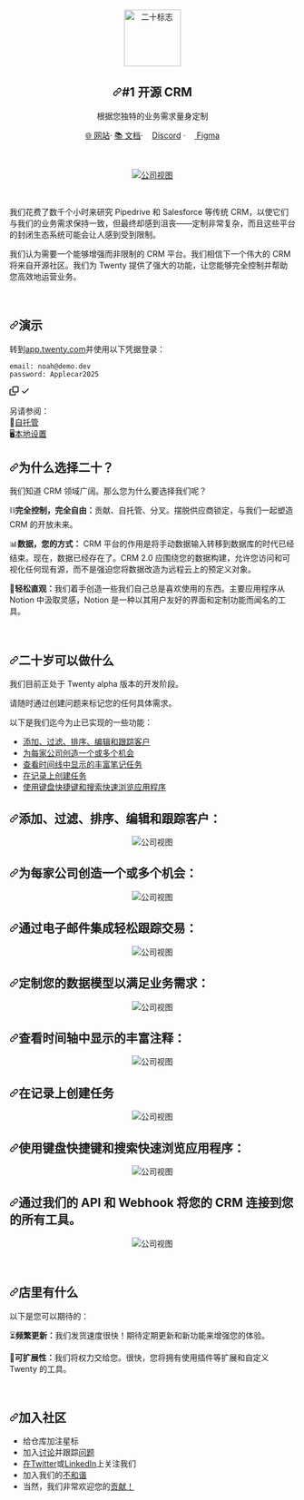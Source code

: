 <div class="Box-sc-g0xbh4-0 bJMeLZ js-snippet-clipboard-copy-unpositioned" data-hpc="true"><article class="markdown-body entry-content container-lg" itemprop="text"><br>
<p align="center" dir="auto">
  <a href="https://www.twenty.com" rel="nofollow">
    <img src="/twentyhq/twenty/raw/main/packages/twenty-docs/static/img/logo-square-dark.svg" width="100px" alt="二十标志" style="max-width: 100%;">
  </a>
</p>
<h2 align="center" tabindex="-1" dir="auto"><a id="user-content-the-1-open-source-crm-" class="anchor" aria-hidden="true" tabindex="-1" href="#the-1-open-source-crm-"><svg class="octicon octicon-link" viewBox="0 0 16 16" version="1.1" width="16" height="16" aria-hidden="true"><path d="m7.775 3.275 1.25-1.25a3.5 3.5 0 1 1 4.95 4.95l-2.5 2.5a3.5 3.5 0 0 1-4.95 0 .751.751 0 0 1 .018-1.042.751.751 0 0 1 1.042-.018 1.998 1.998 0 0 0 2.83 0l2.5-2.5a2.002 2.002 0 0 0-2.83-2.83l-1.25 1.25a.751.751 0 0 1-1.042-.018.751.751 0 0 1-.018-1.042Zm-4.69 9.64a1.998 1.998 0 0 0 2.83 0l1.25-1.25a.751.751 0 0 1 1.042.018.751.751 0 0 1 .018 1.042l-1.25 1.25a3.5 3.5 0 1 1-4.95-4.95l2.5-2.5a3.5 3.5 0 0 1 4.95 0 .751.751 0 0 1-.018 1.042.751.751 0 0 1-1.042.018 1.998 1.998 0 0 0-2.83 0l-2.5 2.5a1.998 1.998 0 0 0 0 2.83Z"></path></svg></a><font style="vertical-align: inherit;"><font style="vertical-align: inherit;">#1 开源 CRM</font></font></h2>
<p align="center" dir="auto"><font style="vertical-align: inherit;"><font style="vertical-align: inherit;">根据您独特的业务需求量身定制</font></font></p>
<p align="center" dir="auto"><a href="https://twenty.com" rel="nofollow"><font style="vertical-align: inherit;"><font style="vertical-align: inherit;">🌐 网站</font></font></a><font style="vertical-align: inherit;"><font style="vertical-align: inherit;">· </font></font><a href="https://docs.twenty.com" rel="nofollow"><font style="vertical-align: inherit;"><font style="vertical-align: inherit;">📚 文档</font></font></a><font style="vertical-align: inherit;"><font style="vertical-align: inherit;">·   </font></font><a href="https://discord.gg/cx5n4Jzs57" rel="nofollow"><img src="/twentyhq/twenty/raw/main/packages/twenty-docs/static/img/discord-icon.svg" width="12" height="12" style="max-width: 100%;"><font style="vertical-align: inherit;"><font style="vertical-align: inherit;">Discord</font></font></a><font style="vertical-align: inherit;"><font style="vertical-align: inherit;"> · </font></font><a href="https://www.figma.com/file/xt8O9mFeLl46C5InWwoMrN/Twenty" rel="nofollow"><img src="/twentyhq/twenty/raw/main/packages/twenty-docs/static/img/figma-icon.png" width="12" height="12" style="max-width: 100%;"><font style="vertical-align: inherit;"><font style="vertical-align: inherit;">  Figma</font></font></a></p><p dir="auto">
<br>
</p><p align="center" dir="auto">
  <a href="https://www.twenty.com" rel="nofollow">
    <themed-picture data-catalyst-inline="true" data-catalyst=""><picture>
      <source media="(prefers-color-scheme: dark)" srcset="https://raw.githubusercontent.com/twentyhq/twenty/main/packages/twenty-docs/static/img/preview-dark.png">
      <source media="(prefers-color-scheme: light)" srcset="https://raw.githubusercontent.com/twentyhq/twenty/main/packages/twenty-docs/static/img/preview-light.png">
      <img src="/twentyhq/twenty/raw/main/packages/twenty-docs/static/img/preview-light.png" alt="公司视图" style="visibility:visible;max-width:100%;">
    </picture></themed-picture>
  </a>
</p>
<br>
<p dir="auto"><font style="vertical-align: inherit;"><font style="vertical-align: inherit;">我们花费了数千个小时来研究 Pipedrive 和 Salesforce 等传统 CRM，以使它们与我们的业务需求保持一致，但最终却感到沮丧——定制非常复杂，而且这些平台的封闭生态系统可能会让人感到受到限制。</font></font></p>
<p dir="auto"><font style="vertical-align: inherit;"><font style="vertical-align: inherit;">我们认为需要一个能够增强而非限制的 CRM 平台。</font><font style="vertical-align: inherit;">我们相信下一个伟大的 CRM 将来自开源社区。</font><font style="vertical-align: inherit;">我们为 Twenty 提供了强大的功能，让您能够完全控制并帮助您高效地运营业务。</font></font></p>
<br>
<h1 tabindex="-1" dir="auto"><a id="user-content-demo" class="anchor" aria-hidden="true" tabindex="-1" href="#demo"><svg class="octicon octicon-link" viewBox="0 0 16 16" version="1.1" width="16" height="16" aria-hidden="true"><path d="m7.775 3.275 1.25-1.25a3.5 3.5 0 1 1 4.95 4.95l-2.5 2.5a3.5 3.5 0 0 1-4.95 0 .751.751 0 0 1 .018-1.042.751.751 0 0 1 1.042-.018 1.998 1.998 0 0 0 2.83 0l2.5-2.5a2.002 2.002 0 0 0-2.83-2.83l-1.25 1.25a.751.751 0 0 1-1.042-.018.751.751 0 0 1-.018-1.042Zm-4.69 9.64a1.998 1.998 0 0 0 2.83 0l1.25-1.25a.751.751 0 0 1 1.042.018.751.751 0 0 1 .018 1.042l-1.25 1.25a3.5 3.5 0 1 1-4.95-4.95l2.5-2.5a3.5 3.5 0 0 1 4.95 0 .751.751 0 0 1-.018 1.042.751.751 0 0 1-1.042.018 1.998 1.998 0 0 0-2.83 0l-2.5 2.5a1.998 1.998 0 0 0 0 2.83Z"></path></svg></a><font style="vertical-align: inherit;"><font style="vertical-align: inherit;">演示</font></font></h1>
<p dir="auto"><font style="vertical-align: inherit;"><font style="vertical-align: inherit;">转到</font></font><a href="https://app.twenty.com/" rel="nofollow"><font style="vertical-align: inherit;"><font style="vertical-align: inherit;">app.twenty.com</font></font></a><font style="vertical-align: inherit;"><font style="vertical-align: inherit;">并使用以下凭据登录：</font></font></p>
<div class="snippet-clipboard-content notranslate position-relative overflow-auto"><pre class="notranslate"><code>email: noah@demo.dev
password: Applecar2025
</code></pre><div class="zeroclipboard-container">
    <clipboard-copy aria-label="Copy" class="ClipboardButton btn btn-invisible js-clipboard-copy m-2 p-0 tooltipped-no-delay d-flex flex-justify-center flex-items-center" data-copy-feedback="Copied!" data-tooltip-direction="w" value="email: noah@demo.dev
password: Applecar2025" tabindex="0" role="button">
      <svg aria-hidden="true" height="16" viewBox="0 0 16 16" version="1.1" width="16" data-view-component="true" class="octicon octicon-copy js-clipboard-copy-icon">
    <path d="M0 6.75C0 5.784.784 5 1.75 5h1.5a.75.75 0 0 1 0 1.5h-1.5a.25.25 0 0 0-.25.25v7.5c0 .138.112.25.25.25h7.5a.25.25 0 0 0 .25-.25v-1.5a.75.75 0 0 1 1.5 0v1.5A1.75 1.75 0 0 1 9.25 16h-7.5A1.75 1.75 0 0 1 0 14.25Z"></path><path d="M5 1.75C5 .784 5.784 0 6.75 0h7.5C15.216 0 16 .784 16 1.75v7.5A1.75 1.75 0 0 1 14.25 11h-7.5A1.75 1.75 0 0 1 5 9.25Zm1.75-.25a.25.25 0 0 0-.25.25v7.5c0 .138.112.25.25.25h7.5a.25.25 0 0 0 .25-.25v-7.5a.25.25 0 0 0-.25-.25Z"></path>
</svg>
      <svg aria-hidden="true" height="16" viewBox="0 0 16 16" version="1.1" width="16" data-view-component="true" class="octicon octicon-check js-clipboard-check-icon color-fg-success d-none">
    <path d="M13.78 4.22a.75.75 0 0 1 0 1.06l-7.25 7.25a.75.75 0 0 1-1.06 0L2.22 9.28a.751.751 0 0 1 .018-1.042.751.751 0 0 1 1.042-.018L6 10.94l6.72-6.72a.75.75 0 0 1 1.06 0Z"></path>
</svg>
    </clipboard-copy>
  </div></div>
<p dir="auto"><font style="vertical-align: inherit;"><font style="vertical-align: inherit;">另请参阅：</font></font><br><font style="vertical-align: inherit;"><font style="vertical-align: inherit;">
🚀</font></font><a href="https://docs.twenty.com/start/self-hosting/" rel="nofollow"><font style="vertical-align: inherit;"><font style="vertical-align: inherit;">自托管</font></font></a><br><font style="vertical-align: inherit;"><font style="vertical-align: inherit;">
🖥️</font></font><a href="https://docs.twenty.com/start/local-setup" rel="nofollow"><font style="vertical-align: inherit;"><font style="vertical-align: inherit;">本地设置</font></font></a></p>
<h1 tabindex="-1" dir="auto"><a id="user-content-why-choose-twenty" class="anchor" aria-hidden="true" tabindex="-1" href="#why-choose-twenty"><svg class="octicon octicon-link" viewBox="0 0 16 16" version="1.1" width="16" height="16" aria-hidden="true"><path d="m7.775 3.275 1.25-1.25a3.5 3.5 0 1 1 4.95 4.95l-2.5 2.5a3.5 3.5 0 0 1-4.95 0 .751.751 0 0 1 .018-1.042.751.751 0 0 1 1.042-.018 1.998 1.998 0 0 0 2.83 0l2.5-2.5a2.002 2.002 0 0 0-2.83-2.83l-1.25 1.25a.751.751 0 0 1-1.042-.018.751.751 0 0 1-.018-1.042Zm-4.69 9.64a1.998 1.998 0 0 0 2.83 0l1.25-1.25a.751.751 0 0 1 1.042.018.751.751 0 0 1 .018 1.042l-1.25 1.25a3.5 3.5 0 1 1-4.95-4.95l2.5-2.5a3.5 3.5 0 0 1 4.95 0 .751.751 0 0 1-.018 1.042.751.751 0 0 1-1.042.018 1.998 1.998 0 0 0-2.83 0l-2.5 2.5a1.998 1.998 0 0 0 0 2.83Z"></path></svg></a><font style="vertical-align: inherit;"><font style="vertical-align: inherit;">为什么选择二十？</font></font></h1>
<p dir="auto"><font style="vertical-align: inherit;"><font style="vertical-align: inherit;">我们知道 CRM 领域广阔。</font><font style="vertical-align: inherit;">那么您为什么要选择我们呢？</font></font></p>
<p dir="auto"><font style="vertical-align: inherit;"><font style="vertical-align: inherit;">⛓️</font></font><strong><font style="vertical-align: inherit;"><font style="vertical-align: inherit;">完全控制，完全自由：</font></font></strong><font style="vertical-align: inherit;"><font style="vertical-align: inherit;">贡献、自托管、分叉。</font><font style="vertical-align: inherit;">摆脱供应商锁定，与我们一起塑造 CRM 的开放未来。</font></font></p>
<p dir="auto"><font style="vertical-align: inherit;"><font style="vertical-align: inherit;">📊</font></font><strong><font style="vertical-align: inherit;"><font style="vertical-align: inherit;">数据，您的方式：</font></font></strong><font style="vertical-align: inherit;"><font style="vertical-align: inherit;"> CRM 平台的作用是将手动数据输入转移到数据库的时代已经结束。</font><font style="vertical-align: inherit;">现在，数据已经存在了。</font><font style="vertical-align: inherit;">CRM 2.0 应围绕您的数据构建，允许您访问和可视化任何现有源，而不是强迫您将数据改造为远程云上的预定义对象。</font></font></p>
<p dir="auto"><font style="vertical-align: inherit;"><font style="vertical-align: inherit;">🎨</font></font><strong><font style="vertical-align: inherit;"><font style="vertical-align: inherit;">轻松直观：</font></font></strong><font style="vertical-align: inherit;"><font style="vertical-align: inherit;">我们着手创造一些我们自己总是喜欢使用的东西。</font><font style="vertical-align: inherit;">主要应用程序从 Notion 中汲取灵感，Notion 是一种以其用户友好的界面和定制功能而闻名的工具。
</font></font><br></p>
<br>
<h1 tabindex="-1" dir="auto"><a id="user-content-what-you-can-do-with-twenty" class="anchor" aria-hidden="true" tabindex="-1" href="#what-you-can-do-with-twenty"><svg class="octicon octicon-link" viewBox="0 0 16 16" version="1.1" width="16" height="16" aria-hidden="true"><path d="m7.775 3.275 1.25-1.25a3.5 3.5 0 1 1 4.95 4.95l-2.5 2.5a3.5 3.5 0 0 1-4.95 0 .751.751 0 0 1 .018-1.042.751.751 0 0 1 1.042-.018 1.998 1.998 0 0 0 2.83 0l2.5-2.5a2.002 2.002 0 0 0-2.83-2.83l-1.25 1.25a.751.751 0 0 1-1.042-.018.751.751 0 0 1-.018-1.042Zm-4.69 9.64a1.998 1.998 0 0 0 2.83 0l1.25-1.25a.751.751 0 0 1 1.042.018.751.751 0 0 1 .018 1.042l-1.25 1.25a3.5 3.5 0 1 1-4.95-4.95l2.5-2.5a3.5 3.5 0 0 1 4.95 0 .751.751 0 0 1-.018 1.042.751.751 0 0 1-1.042.018 1.998 1.998 0 0 0-2.83 0l-2.5 2.5a1.998 1.998 0 0 0 0 2.83Z"></path></svg></a><font style="vertical-align: inherit;"><font style="vertical-align: inherit;">二十岁可以做什么</font></font></h1>
<p dir="auto"><font style="vertical-align: inherit;"><font style="vertical-align: inherit;">我们目前正处于 Twenty alpha 版本的开发阶段。</font></font></p>
<p dir="auto"><font style="vertical-align: inherit;"><font style="vertical-align: inherit;">请随时通过创建问题来标记您的任何具体需求。</font></font></p>
<p dir="auto"><font style="vertical-align: inherit;"><font style="vertical-align: inherit;">以下是我们迄今为止已实现的一些功能：</font></font></p>
<ul dir="auto">
<li><a href="#add-filter-sort-edit-and-track-customers"><font style="vertical-align: inherit;"><font style="vertical-align: inherit;">添加、过滤、排序、编辑和跟踪客户</font></font></a></li>
<li><a href="#create-one-or-several-opportunities-for-each-company"><font style="vertical-align: inherit;"><font style="vertical-align: inherit;">为每家公司创造一个或多个机会</font></font></a></li>
<li><a href="#see-rich-notes-tasks-displayed-in-a-timeline"><font style="vertical-align: inherit;"><font style="vertical-align: inherit;">查看时间线中显示的丰富笔记任务</font></font></a></li>
<li><a href="#create-tasks-on-records"><font style="vertical-align: inherit;"><font style="vertical-align: inherit;">在记录上创建任务</font></font></a></li>
<li><a href="#navigate-quickly-through-the-app-using-keyboard-shortcuts-and-search"><font style="vertical-align: inherit;"><font style="vertical-align: inherit;">使用键盘快捷键和搜索快速浏览应用程序</font></font></a></li>
</ul>
<h2 tabindex="-1" dir="auto"><a id="user-content-add-filter-sort-edit-and-track-customers" class="anchor" aria-hidden="true" tabindex="-1" href="#add-filter-sort-edit-and-track-customers"><svg class="octicon octicon-link" viewBox="0 0 16 16" version="1.1" width="16" height="16" aria-hidden="true"><path d="m7.775 3.275 1.25-1.25a3.5 3.5 0 1 1 4.95 4.95l-2.5 2.5a3.5 3.5 0 0 1-4.95 0 .751.751 0 0 1 .018-1.042.751.751 0 0 1 1.042-.018 1.998 1.998 0 0 0 2.83 0l2.5-2.5a2.002 2.002 0 0 0-2.83-2.83l-1.25 1.25a.751.751 0 0 1-1.042-.018.751.751 0 0 1-.018-1.042Zm-4.69 9.64a1.998 1.998 0 0 0 2.83 0l1.25-1.25a.751.751 0 0 1 1.042.018.751.751 0 0 1 .018 1.042l-1.25 1.25a3.5 3.5 0 1 1-4.95-4.95l2.5-2.5a3.5 3.5 0 0 1 4.95 0 .751.751 0 0 1-.018 1.042.751.751 0 0 1-1.042.018 1.998 1.998 0 0 0-2.83 0l-2.5 2.5a1.998 1.998 0 0 0 0 2.83Z"></path></svg></a><font style="vertical-align: inherit;"><font style="vertical-align: inherit;">添加、过滤、排序、编辑和跟踪客户：</font></font></h2>
<p align="center" dir="auto">
    <themed-picture data-catalyst-inline="true" data-catalyst=""><picture>
      <source media="(prefers-color-scheme: dark)" srcset="https://raw.githubusercontent.com/twentyhq/twenty/main/packages/twenty-docs/static/img/index-dark.png">
      <source media="(prefers-color-scheme: light)" srcset="https://raw.githubusercontent.com/twentyhq/twenty/main/packages/twenty-docs/static/img/index-light.png">
      <img src="/twentyhq/twenty/raw/main/packages/twenty-docs/static/img/visualise-customer-light.png" alt="公司视图" style="visibility:visible;max-width:100%;">
    </picture></themed-picture>
</p>
<h2 tabindex="-1" dir="auto"><a id="user-content-create-one-or-several-opportunities-for-each-company" class="anchor" aria-hidden="true" tabindex="-1" href="#create-one-or-several-opportunities-for-each-company"><svg class="octicon octicon-link" viewBox="0 0 16 16" version="1.1" width="16" height="16" aria-hidden="true"><path d="m7.775 3.275 1.25-1.25a3.5 3.5 0 1 1 4.95 4.95l-2.5 2.5a3.5 3.5 0 0 1-4.95 0 .751.751 0 0 1 .018-1.042.751.751 0 0 1 1.042-.018 1.998 1.998 0 0 0 2.83 0l2.5-2.5a2.002 2.002 0 0 0-2.83-2.83l-1.25 1.25a.751.751 0 0 1-1.042-.018.751.751 0 0 1-.018-1.042Zm-4.69 9.64a1.998 1.998 0 0 0 2.83 0l1.25-1.25a.751.751 0 0 1 1.042.018.751.751 0 0 1 .018 1.042l-1.25 1.25a3.5 3.5 0 1 1-4.95-4.95l2.5-2.5a3.5 3.5 0 0 1 4.95 0 .751.751 0 0 1-.018 1.042.751.751 0 0 1-1.042.018 1.998 1.998 0 0 0-2.83 0l-2.5 2.5a1.998 1.998 0 0 0 0 2.83Z"></path></svg></a><font style="vertical-align: inherit;"><font style="vertical-align: inherit;">为每家公司创造一个或多个机会：</font></font></h2>
<p align="center" dir="auto">
    <themed-picture data-catalyst-inline="true" data-catalyst=""><picture>
      <source media="(prefers-color-scheme: dark)" srcset="https://raw.githubusercontent.com/twentyhq/twenty/main/packages/twenty-docs/static/img/kanban-dark.png">
      <source media="(prefers-color-scheme: light)" srcset="https://raw.githubusercontent.com/twentyhq/twenty/main/packages/twenty-docs/static/img/kanban-light.png">
      <img src="/twentyhq/twenty/raw/main/packages/twenty-docs/static/img/follow-your-deals-light.png" alt="公司视图" style="visibility:visible;max-width:100%;">
    </picture></themed-picture>
</p>
<h2 tabindex="-1" dir="auto"><a id="user-content-track-deals-effortlessly-with-the-email-integration" class="anchor" aria-hidden="true" tabindex="-1" href="#track-deals-effortlessly-with-the-email-integration"><svg class="octicon octicon-link" viewBox="0 0 16 16" version="1.1" width="16" height="16" aria-hidden="true"><path d="m7.775 3.275 1.25-1.25a3.5 3.5 0 1 1 4.95 4.95l-2.5 2.5a3.5 3.5 0 0 1-4.95 0 .751.751 0 0 1 .018-1.042.751.751 0 0 1 1.042-.018 1.998 1.998 0 0 0 2.83 0l2.5-2.5a2.002 2.002 0 0 0-2.83-2.83l-1.25 1.25a.751.751 0 0 1-1.042-.018.751.751 0 0 1-.018-1.042Zm-4.69 9.64a1.998 1.998 0 0 0 2.83 0l1.25-1.25a.751.751 0 0 1 1.042.018.751.751 0 0 1 .018 1.042l-1.25 1.25a3.5 3.5 0 1 1-4.95-4.95l2.5-2.5a3.5 3.5 0 0 1 4.95 0 .751.751 0 0 1-.018 1.042.751.751 0 0 1-1.042.018 1.998 1.998 0 0 0-2.83 0l-2.5 2.5a1.998 1.998 0 0 0 0 2.83Z"></path></svg></a><font style="vertical-align: inherit;"><font style="vertical-align: inherit;">通过电子邮件集成轻松跟踪交易：</font></font></h2>
<p align="center" dir="auto">
    <themed-picture data-catalyst-inline="true" data-catalyst=""><picture>
      <source media="(prefers-color-scheme: dark)" srcset="https://raw.githubusercontent.com/twentyhq/twenty/main/packages/twenty-docs/static/img/emails-dark.png">
      <source media="(prefers-color-scheme: light)" srcset="https://raw.githubusercontent.com/twentyhq/twenty/main/packages/twenty-docs/static/img/emails-light.png">
      <img src="/twentyhq/twenty/raw/main/packages/twenty-docs/static/img/rich-notes-light.png" alt="公司视图" style="visibility:visible;max-width:100%;">
    </picture></themed-picture>
</p>
<h2 tabindex="-1" dir="auto"><a id="user-content-tailor-your-data-model-to-meet-business-needs" class="anchor" aria-hidden="true" tabindex="-1" href="#tailor-your-data-model-to-meet-business-needs"><svg class="octicon octicon-link" viewBox="0 0 16 16" version="1.1" width="16" height="16" aria-hidden="true"><path d="m7.775 3.275 1.25-1.25a3.5 3.5 0 1 1 4.95 4.95l-2.5 2.5a3.5 3.5 0 0 1-4.95 0 .751.751 0 0 1 .018-1.042.751.751 0 0 1 1.042-.018 1.998 1.998 0 0 0 2.83 0l2.5-2.5a2.002 2.002 0 0 0-2.83-2.83l-1.25 1.25a.751.751 0 0 1-1.042-.018.751.751 0 0 1-.018-1.042Zm-4.69 9.64a1.998 1.998 0 0 0 2.83 0l1.25-1.25a.751.751 0 0 1 1.042.018.751.751 0 0 1 .018 1.042l-1.25 1.25a3.5 3.5 0 1 1-4.95-4.95l2.5-2.5a3.5 3.5 0 0 1 4.95 0 .751.751 0 0 1-.018 1.042.751.751 0 0 1-1.042.018 1.998 1.998 0 0 0-2.83 0l-2.5 2.5a1.998 1.998 0 0 0 0 2.83Z"></path></svg></a><font style="vertical-align: inherit;"><font style="vertical-align: inherit;">定制您的数据模型以满足业务需求：</font></font></h2>
<p align="center" dir="auto">
    <themed-picture data-catalyst-inline="true" data-catalyst=""><picture>
      <source media="(prefers-color-scheme: dark)" srcset="https://raw.githubusercontent.com/twentyhq/twenty/main/packages/twenty-docs/static/img/data-dark.png">
      <source media="(prefers-color-scheme: light)" srcset="https://raw.githubusercontent.com/twentyhq/twenty/main/packages/twenty-docs/static/img/data-light.png">
      <img src="/twentyhq/twenty/raw/main/packages/twenty-docs/static/img/rich-notes-light.png" alt="公司视图" style="visibility:visible;max-width:100%;">
    </picture></themed-picture>
</p>
<h2 tabindex="-1" dir="auto"><a id="user-content-see-rich-notes-displayed-in-a-timeline" class="anchor" aria-hidden="true" tabindex="-1" href="#see-rich-notes-displayed-in-a-timeline"><svg class="octicon octicon-link" viewBox="0 0 16 16" version="1.1" width="16" height="16" aria-hidden="true"><path d="m7.775 3.275 1.25-1.25a3.5 3.5 0 1 1 4.95 4.95l-2.5 2.5a3.5 3.5 0 0 1-4.95 0 .751.751 0 0 1 .018-1.042.751.751 0 0 1 1.042-.018 1.998 1.998 0 0 0 2.83 0l2.5-2.5a2.002 2.002 0 0 0-2.83-2.83l-1.25 1.25a.751.751 0 0 1-1.042-.018.751.751 0 0 1-.018-1.042Zm-4.69 9.64a1.998 1.998 0 0 0 2.83 0l1.25-1.25a.751.751 0 0 1 1.042.018.751.751 0 0 1 .018 1.042l-1.25 1.25a3.5 3.5 0 1 1-4.95-4.95l2.5-2.5a3.5 3.5 0 0 1 4.95 0 .751.751 0 0 1-.018 1.042.751.751 0 0 1-1.042.018 1.998 1.998 0 0 0-2.83 0l-2.5 2.5a1.998 1.998 0 0 0 0 2.83Z"></path></svg></a><font style="vertical-align: inherit;"><font style="vertical-align: inherit;">查看时间轴中显示的丰富注释：</font></font></h2>
<p align="center" dir="auto">
    <themed-picture data-catalyst-inline="true" data-catalyst=""><picture>
      <source media="(prefers-color-scheme: dark)" srcset="https://raw.githubusercontent.com/twentyhq/twenty/main/packages/twenty-docs/static/img/notes-dark.png">
      <source media="(prefers-color-scheme: light)" srcset="https://raw.githubusercontent.com/twentyhq/twenty/main/packages/twenty-docs/static/img/notes-light.png">
      <img src="/twentyhq/twenty/raw/main/packages/twenty-docs/static/img/rich-notes-light.png" alt="公司视图" style="visibility:visible;max-width:100%;">
    </picture></themed-picture>
</p>
<h2 tabindex="-1" dir="auto"><a id="user-content-create-tasks-on-records" class="anchor" aria-hidden="true" tabindex="-1" href="#create-tasks-on-records"><svg class="octicon octicon-link" viewBox="0 0 16 16" version="1.1" width="16" height="16" aria-hidden="true"><path d="m7.775 3.275 1.25-1.25a3.5 3.5 0 1 1 4.95 4.95l-2.5 2.5a3.5 3.5 0 0 1-4.95 0 .751.751 0 0 1 .018-1.042.751.751 0 0 1 1.042-.018 1.998 1.998 0 0 0 2.83 0l2.5-2.5a2.002 2.002 0 0 0-2.83-2.83l-1.25 1.25a.751.751 0 0 1-1.042-.018.751.751 0 0 1-.018-1.042Zm-4.69 9.64a1.998 1.998 0 0 0 2.83 0l1.25-1.25a.751.751 0 0 1 1.042.018.751.751 0 0 1 .018 1.042l-1.25 1.25a3.5 3.5 0 1 1-4.95-4.95l2.5-2.5a3.5 3.5 0 0 1 4.95 0 .751.751 0 0 1-.018 1.042.751.751 0 0 1-1.042.018 1.998 1.998 0 0 0-2.83 0l-2.5 2.5a1.998 1.998 0 0 0 0 2.83Z"></path></svg></a><font style="vertical-align: inherit;"><font style="vertical-align: inherit;">在记录上创建任务</font></font></h2>
<p align="center" dir="auto">
    <themed-picture data-catalyst-inline="true" data-catalyst=""><picture>
      <source media="(prefers-color-scheme: dark)" srcset="https://raw.githubusercontent.com/twentyhq/twenty/main/packages/twenty-docs/static/img/tasks-dark.png">
      <source media="(prefers-color-scheme: light)" srcset="https://raw.githubusercontent.com/twentyhq/twenty/main/packages/twenty-docs/static/img/tasks-light.png">
      <img src="/twentyhq/twenty/raw/main/packages/twenty-docs/static/img/create-tasks-light.png" alt="公司视图" style="visibility:visible;max-width:100%;">
    </picture></themed-picture>
</p>
<h2 tabindex="-1" dir="auto"><a id="user-content-navigate-quickly-through-the-app-using-keyboard-shortcuts-and-search" class="anchor" aria-hidden="true" tabindex="-1" href="#navigate-quickly-through-the-app-using-keyboard-shortcuts-and-search"><svg class="octicon octicon-link" viewBox="0 0 16 16" version="1.1" width="16" height="16" aria-hidden="true"><path d="m7.775 3.275 1.25-1.25a3.5 3.5 0 1 1 4.95 4.95l-2.5 2.5a3.5 3.5 0 0 1-4.95 0 .751.751 0 0 1 .018-1.042.751.751 0 0 1 1.042-.018 1.998 1.998 0 0 0 2.83 0l2.5-2.5a2.002 2.002 0 0 0-2.83-2.83l-1.25 1.25a.751.751 0 0 1-1.042-.018.751.751 0 0 1-.018-1.042Zm-4.69 9.64a1.998 1.998 0 0 0 2.83 0l1.25-1.25a.751.751 0 0 1 1.042.018.751.751 0 0 1 .018 1.042l-1.25 1.25a3.5 3.5 0 1 1-4.95-4.95l2.5-2.5a3.5 3.5 0 0 1 4.95 0 .751.751 0 0 1-.018 1.042.751.751 0 0 1-1.042.018 1.998 1.998 0 0 0-2.83 0l-2.5 2.5a1.998 1.998 0 0 0 0 2.83Z"></path></svg></a><font style="vertical-align: inherit;"><font style="vertical-align: inherit;">使用键盘快捷键和搜索快速浏览应用程序：</font></font></h2>
<p align="center" dir="auto">
    <themed-picture data-catalyst-inline="true" data-catalyst=""><picture>
      <source media="(prefers-color-scheme: dark)" srcset="https://raw.githubusercontent.com/twentyhq/twenty/main/packages/twenty-docs/static/img/keyboard-dark.png">
      <source media="(prefers-color-scheme: light)" srcset="https://raw.githubusercontent.com/twentyhq/twenty/main/packages/twenty-docs/static/img/keyboard-light.png">
      <img src="/twentyhq/twenty/raw/main/packages/twenty-docs/static/img/shortcut-navigation-light.png" alt="公司视图" style="visibility:visible;max-width:100%;">
    </picture></themed-picture>
</p>
<h2 tabindex="-1" dir="auto"><a id="user-content-connect-your-crm-to-all-your-tools-through-our-apis-and-webhooks" class="anchor" aria-hidden="true" tabindex="-1" href="#connect-your-crm-to-all-your-tools-through-our-apis-and-webhooks"><svg class="octicon octicon-link" viewBox="0 0 16 16" version="1.1" width="16" height="16" aria-hidden="true"><path d="m7.775 3.275 1.25-1.25a3.5 3.5 0 1 1 4.95 4.95l-2.5 2.5a3.5 3.5 0 0 1-4.95 0 .751.751 0 0 1 .018-1.042.751.751 0 0 1 1.042-.018 1.998 1.998 0 0 0 2.83 0l2.5-2.5a2.002 2.002 0 0 0-2.83-2.83l-1.25 1.25a.751.751 0 0 1-1.042-.018.751.751 0 0 1-.018-1.042Zm-4.69 9.64a1.998 1.998 0 0 0 2.83 0l1.25-1.25a.751.751 0 0 1 1.042.018.751.751 0 0 1 .018 1.042l-1.25 1.25a3.5 3.5 0 1 1-4.95-4.95l2.5-2.5a3.5 3.5 0 0 1 4.95 0 .751.751 0 0 1-.018 1.042.751.751 0 0 1-1.042.018 1.998 1.998 0 0 0-2.83 0l-2.5 2.5a1.998 1.998 0 0 0 0 2.83Z"></path></svg></a><font style="vertical-align: inherit;"><font style="vertical-align: inherit;">通过我们的 API 和 Webhook 将您的 CRM 连接到您的所有工具。</font></font></h2>
<p align="center" dir="auto">
    <themed-picture data-catalyst-inline="true" data-catalyst=""><picture>
      <source media="(prefers-color-scheme: dark)" srcset="https://raw.githubusercontent.com/twentyhq/twenty/main/packages/twenty-docs/static/img/api-dark.png">
      <source media="(prefers-color-scheme: light)" srcset="https://raw.githubusercontent.com/twentyhq/twenty/main/packages/twenty-docs/static/img/api-light.png">
      <img src="/twentyhq/twenty/raw/main/packages/twenty-docs/static/img/shortcut-navigation-light.png" alt="公司视图" style="visibility:visible;max-width:100%;">
    </picture></themed-picture>
</p>
<br>
<h1 tabindex="-1" dir="auto"><a id="user-content-whats-in-store" class="anchor" aria-hidden="true" tabindex="-1" href="#whats-in-store"><svg class="octicon octicon-link" viewBox="0 0 16 16" version="1.1" width="16" height="16" aria-hidden="true"><path d="m7.775 3.275 1.25-1.25a3.5 3.5 0 1 1 4.95 4.95l-2.5 2.5a3.5 3.5 0 0 1-4.95 0 .751.751 0 0 1 .018-1.042.751.751 0 0 1 1.042-.018 1.998 1.998 0 0 0 2.83 0l2.5-2.5a2.002 2.002 0 0 0-2.83-2.83l-1.25 1.25a.751.751 0 0 1-1.042-.018.751.751 0 0 1-.018-1.042Zm-4.69 9.64a1.998 1.998 0 0 0 2.83 0l1.25-1.25a.751.751 0 0 1 1.042.018.751.751 0 0 1 .018 1.042l-1.25 1.25a3.5 3.5 0 1 1-4.95-4.95l2.5-2.5a3.5 3.5 0 0 1 4.95 0 .751.751 0 0 1-.018 1.042.751.751 0 0 1-1.042.018 1.998 1.998 0 0 0-2.83 0l-2.5 2.5a1.998 1.998 0 0 0 0 2.83Z"></path></svg></a><font style="vertical-align: inherit;"><font style="vertical-align: inherit;">店里有什么</font></font></h1>
<p dir="auto"><font style="vertical-align: inherit;"><font style="vertical-align: inherit;">以下是您可以期待的：</font></font></p>
<p dir="auto"><font style="vertical-align: inherit;"><font style="vertical-align: inherit;">⏳</font></font><strong><font style="vertical-align: inherit;"><font style="vertical-align: inherit;">频繁更新：</font></font></strong><font style="vertical-align: inherit;"><font style="vertical-align: inherit;">我们发货速度很快！</font><font style="vertical-align: inherit;">期待定期更新和新功能来增强您的体验。</font></font></p>
<p dir="auto"><font style="vertical-align: inherit;"><font style="vertical-align: inherit;">🔗</font></font><strong><font style="vertical-align: inherit;"><font style="vertical-align: inherit;">可扩展性：</font></font></strong><font style="vertical-align: inherit;"><font style="vertical-align: inherit;">我们将权力交给您。</font><font style="vertical-align: inherit;">很快，您将拥有使用插件等扩展和自定义 Twenty 的工具。</font></font></p>
<br>
<h1 tabindex="-1" dir="auto"><a id="user-content-join-the-community" class="anchor" aria-hidden="true" tabindex="-1" href="#join-the-community"><svg class="octicon octicon-link" viewBox="0 0 16 16" version="1.1" width="16" height="16" aria-hidden="true"><path d="m7.775 3.275 1.25-1.25a3.5 3.5 0 1 1 4.95 4.95l-2.5 2.5a3.5 3.5 0 0 1-4.95 0 .751.751 0 0 1 .018-1.042.751.751 0 0 1 1.042-.018 1.998 1.998 0 0 0 2.83 0l2.5-2.5a2.002 2.002 0 0 0-2.83-2.83l-1.25 1.25a.751.751 0 0 1-1.042-.018.751.751 0 0 1-.018-1.042Zm-4.69 9.64a1.998 1.998 0 0 0 2.83 0l1.25-1.25a.751.751 0 0 1 1.042.018.751.751 0 0 1 .018 1.042l-1.25 1.25a3.5 3.5 0 1 1-4.95-4.95l2.5-2.5a3.5 3.5 0 0 1 4.95 0 .751.751 0 0 1-.018 1.042.751.751 0 0 1-1.042.018 1.998 1.998 0 0 0-2.83 0l-2.5 2.5a1.998 1.998 0 0 0 0 2.83Z"></path></svg></a><font style="vertical-align: inherit;"><font style="vertical-align: inherit;">加入社区</font></font></h1>
<ul dir="auto">
<li><font style="vertical-align: inherit;"><font style="vertical-align: inherit;">给仓库加注星标</font></font></li>
<li><font style="vertical-align: inherit;"><font style="vertical-align: inherit;">加入</font></font><a href="https://github.com/twentyhq/twenty/discussions"><font style="vertical-align: inherit;"><font style="vertical-align: inherit;">讨论</font></font></a><font style="vertical-align: inherit;"><font style="vertical-align: inherit;">并跟踪</font></font><a href="https://github.com/twentyhq/twenty/issues"><font style="vertical-align: inherit;"><font style="vertical-align: inherit;">问题</font></font></a></li>
<li><font style="vertical-align: inherit;"></font><a href="https://twitter.com/twentycrm" rel="nofollow"><font style="vertical-align: inherit;"><font style="vertical-align: inherit;">在Twitter</font></font></a><font style="vertical-align: inherit;"><font style="vertical-align: inherit;">或</font><a href="https://www.linkedin.com/company/twenty/" rel="nofollow"><font style="vertical-align: inherit;">LinkedIn</font></a><font style="vertical-align: inherit;">上关注我们</font></font><a href="https://www.linkedin.com/company/twenty/" rel="nofollow"><font style="vertical-align: inherit;"></font></a></li>
<li><font style="vertical-align: inherit;"><font style="vertical-align: inherit;">加入我们的</font></font><a href="https://discord.gg/cx5n4Jzs57" rel="nofollow"><font style="vertical-align: inherit;"><font style="vertical-align: inherit;">不和谐</font></font></a></li>
<li><a href="https://github.com/twentyhq/twenty/contribute"><font style="vertical-align: inherit;"></font></a><font style="vertical-align: inherit;"><font style="vertical-align: inherit;">当然，我们非常欢迎您的</font><a href="https://github.com/twentyhq/twenty/contribute"><font style="vertical-align: inherit;">贡献！</font></a></font></li>
</ul>
</article></div>
